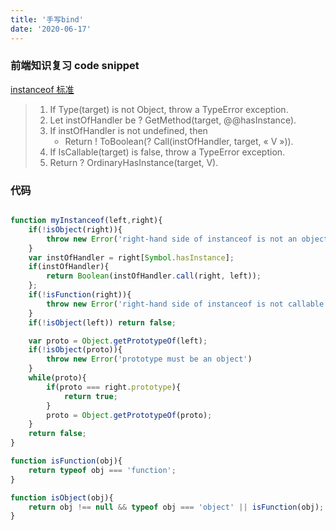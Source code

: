 ```yaml
---
title: '手写bind'
date: '2020-06-17'
---
```


### 前端知识复习 code snippet

[instanceof 标准](https://tc39.es/ecma262/#sec-instanceofoperator)


>1. If Type(target) is not Object, throw a TypeError exception.
>2. Let instOfHandler be ? GetMethod(target, @@hasInstance).
>3. If instOfHandler is not undefined, then
>    - Return ! ToBoolean(? Call(instOfHandler, target, « V »)).
>4. If IsCallable(target) is false, throw a TypeError exception.
>5. Return ? OrdinaryHasInstance(target, V).

### 代码

```javascript

function myInstanceof(left,right){
    if(!isObject(right)){
        throw new Error('right-hand side of instanceof is not an object')
    }
    var instOfHandler = right[Symbol.hasInstance];
    if(instOfHandler){
        return Boolean(instOfHandler.call(right, left));
    };
    if(!isFunction(right)){
        throw new Error('right-hand side of instanceof is not callable');
    }
    if(!isObject(left)) return false;

    var proto = Object.getPrototypeOf(left);
    if(!isObject(proto)){
        throw new Error('prototype must be an object')
    }
    while(proto){
        if(proto === right.prototype){
            return true;
        }
        proto = Object.getPrototypeOf(proto);
    }
    return false;
}

function isFunction(obj){
    return typeof obj === 'function';
}

function isObject(obj){
    return obj !== null && typeof obj === 'object' || isFunction(obj);
}
```
